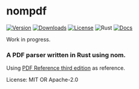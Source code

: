 # nompdf

[![Version](https://img.shields.io/crates/v/nompdf)](https://crates.io/crates/nompdf)
[![Downloads](https://img.shields.io/crates/d/nompdf)](https://crates.io/crates/nompdf)
[![License](https://img.shields.io/crates/l/nompdf)](https://crates.io/crates/nompdf)
![Rust](https://github.com/edg-l/nompdf/workflows/Rust/badge.svg)
[![Docs](https://docs.rs/nompdf/badge.svg)](https://docs.rs/nompdf)

Work in progress.

### A PDF parser written in Rust using nom.

Using [PDF Reference third edition](https://www.adobe.com/content/dam/acom/en/devnet/pdf/pdfs/pdf_reference_archives/PDFReference.pdf) as reference.

License: MIT OR Apache-2.0
